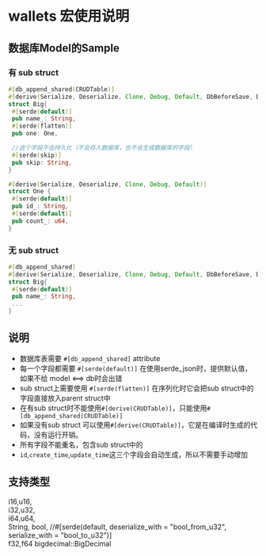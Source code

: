 # wallets 宏使用说明

## 数据库Model的Sample

### 有 sub struct

```rust
#[db_append_shared(CRUDTable)]
#[derive(Serialize, Deserialize, Clone, Debug, Default, DbBeforeSave, DbBeforeUpdate)]
struct Big{
 #[serde(default)]
 pub name_: String,
 #[serde(flatten)]
 pub one: One,

 //这个字段不会持久化（不会存入数据库，也不会生成数据库的字段）
 #[serde(skip)]
 pub skip: String,
}

#[derive(Serialize, Deserialize, Clone, Debug, Default)]
struct One {
 #[serde(default)]
 pub id_: String,
 #[serde(default)]
 pub count_: u64,
}
```

### 无 sub struct

```rust
#[db_append_shared]
#[derive(Serialize, Deserialize, Clone, Debug, Default, DbBeforeSave, DbBeforeUpdate，CRUDTable)]
struct Big{
 #[serde(default)]
 pub name_: String,
 ...
}
```

## 说明

- 数据库表需要 `#[db_append_shared]` attribute
- 每一个字段都需要 `#[serde(default)]` 在使用serde_json时，提供默认值，如果不给 model <==> db时会出错
- sub struct上需要使用 `#[serde(flatten)]` 在序列化时它会把sub struct中的字段直接放入parent struct中
- 在有sub struct时不能使用`#[derive(CRUDTable)]`，只能使用`#[db_append_shared(CRUDTable)]`
- 如果没有sub struct 可以使用`#[derive(CRUDTable)]`，它是在编译时生成的代码，没有运行开销。
- 所有字段不能重名，包含sub struct中的
- `id`,`create_time`,`update_time`这三个字段会自动生成，所以不需要手动增加

## 支持类型

i16,u16,    
i32,u32,    
i64,u64,    
String, bool, //#[serde(default, deserialize_with = "bool_from_u32", serialize_with = "bool_to_u32")]  
f32,f64 bigdecimal::BigDecimal


